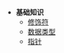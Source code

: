 * **基础知识**
    * [修饰符](StudyNote/C++/修饰符)
    * [数据类型](StudyNote/C++/数据类型)
    * [指针](StudyNote/C++/指针)